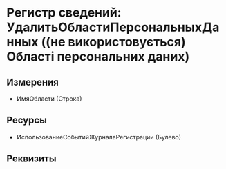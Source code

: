 ﻿# Регистр сведений: УдалитьОбластиПерсональныхДанных ((не використовується) Області персональних даних)

## Измерения

- ИмяОбласти (Строка)

## Ресурсы

- ИспользованиеСобытийЖурналаРегистрации (Булево)

## Реквизиты


